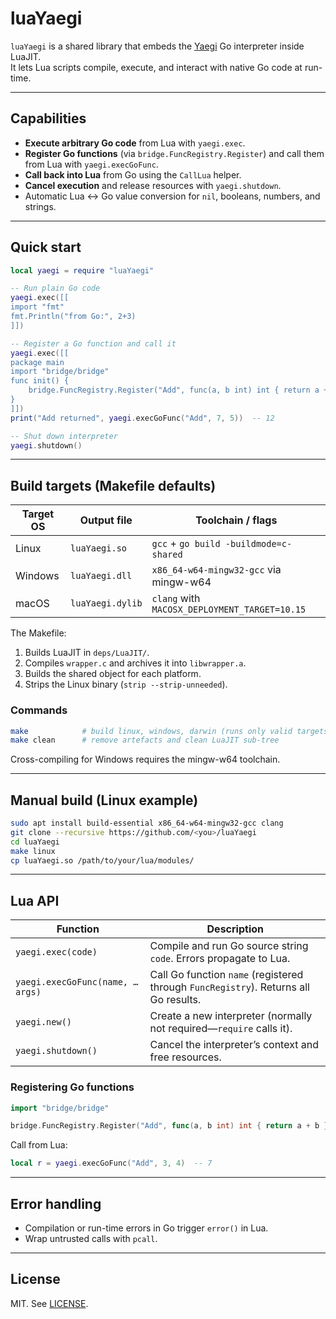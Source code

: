 # luaYaegi

`luaYaegi` is a shared library that embeds the [Yaegi](https://github.com/traefik/yaegi) Go interpreter inside LuaJIT.  
It lets Lua scripts compile, execute, and interact with native Go code at run-time.

---

## Capabilities

* **Execute arbitrary Go code** from Lua with `yaegi.exec`.
* **Register Go functions** (via `bridge.FuncRegistry.Register`) and call them from Lua with `yaegi.execGoFunc`.
* **Call back into Lua** from Go using the `CallLua` helper.
* **Cancel execution** and release resources with `yaegi.shutdown`.
* Automatic Lua ↔ Go value conversion for `nil`, booleans, numbers, and strings.

---

## Quick start

```lua
local yaegi = require "luaYaegi"

-- Run plain Go code
yaegi.exec([[
import "fmt"
fmt.Println("from Go:", 2+3)
]])

-- Register a Go function and call it
yaegi.exec([[
package main
import "bridge/bridge"
func init() {
    bridge.FuncRegistry.Register("Add", func(a, b int) int { return a + b })
}
]])
print("Add returned", yaegi.execGoFunc("Add", 7, 5))  -- 12

-- Shut down interpreter
yaegi.shutdown()
```

---

## Build targets (Makefile defaults)

| Target OS | Output file      | Toolchain / flags                                                 |
|-----------|------------------|-------------------------------------------------------------------|
| Linux     | `luaYaegi.so`    | `gcc` + `go build -buildmode=c-shared`                            |
| Windows   | `luaYaegi.dll`   | `x86_64-w64-mingw32-gcc` via mingw-w64                            |
| macOS     | `luaYaegi.dylib` | `clang` with `MACOSX_DEPLOYMENT_TARGET=10.15`                     |

The Makefile:

1. Builds LuaJIT in `deps/LuaJIT/`.  
2. Compiles `wrapper.c` and archives it into `libwrapper.a`.  
3. Builds the shared object for each platform.  
4. Strips the Linux binary (`strip --strip-unneeded`).

### Commands

```bash
make            # build linux, windows, darwin (runs only valid targets on host)
make clean      # remove artefacts and clean LuaJIT sub-tree
```

Cross-compiling for Windows requires the mingw-w64 toolchain.

---

## Manual build (Linux example)

```bash
sudo apt install build-essential x86_64-w64-mingw32-gcc clang
git clone --recursive https://github.com/<you>/luaYaegi
cd luaYaegi
make linux
cp luaYaegi.so /path/to/your/lua/modules/
```

---

## Lua API

| Function | Description |
|----------|-------------|
| `yaegi.exec(code)` | Compile and run Go source string `code`. Errors propagate to Lua. |
| `yaegi.execGoFunc(name, …args)` | Call Go function `name` (registered through `FuncRegistry`). Returns all Go results. |
| `yaegi.new()` | Create a new interpreter (normally not required—`require` calls it). |
| `yaegi.shutdown()` | Cancel the interpreter’s context and free resources. |

### Registering Go functions

```go
import "bridge/bridge"

bridge.FuncRegistry.Register("Add", func(a, b int) int { return a + b })
```

Call from Lua:

```lua
local r = yaegi.execGoFunc("Add", 3, 4)  -- 7
```

---

## Error handling

* Compilation or run-time errors in Go trigger `error()` in Lua.  
* Wrap untrusted calls with `pcall`.

---

## License

MIT. See [LICENSE](./LICENSE).
